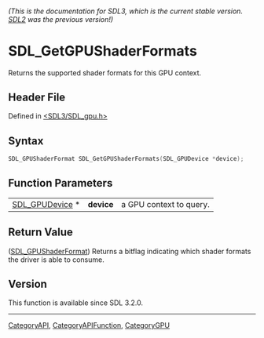 ###### (This is the documentation for SDL3, which is the current stable version. [SDL2](https://wiki.libsdl.org/SDL2/) was the previous version!)
# SDL_GetGPUShaderFormats

Returns the supported shader formats for this GPU context.

## Header File

Defined in [<SDL3/SDL_gpu.h>](https://github.com/libsdl-org/SDL/blob/main/include/SDL3/SDL_gpu.h)

## Syntax

```c
SDL_GPUShaderFormat SDL_GetGPUShaderFormats(SDL_GPUDevice *device);
```

## Function Parameters

|                                  |            |                         |
| -------------------------------- | ---------- | ----------------------- |
| [SDL_GPUDevice](SDL_GPUDevice) * | **device** | a GPU context to query. |

## Return Value

([SDL_GPUShaderFormat](SDL_GPUShaderFormat)) Returns a bitflag indicating
which shader formats the driver is able to consume.

## Version

This function is available since SDL 3.2.0.

----
[CategoryAPI](CategoryAPI), [CategoryAPIFunction](CategoryAPIFunction), [CategoryGPU](CategoryGPU)

